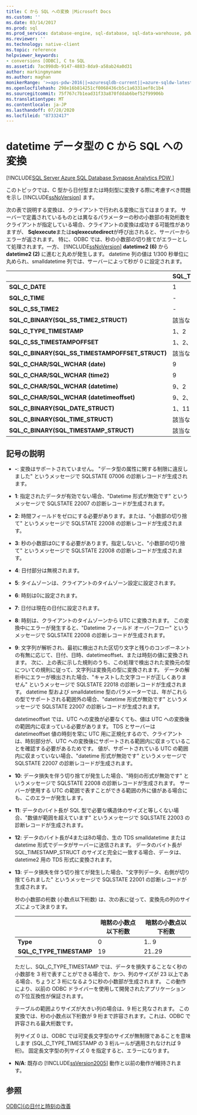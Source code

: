 ```yaml
---
title: C から SQL への変換 |Microsoft Docs
ms.custom: ''
ms.date: 03/14/2017
ms.prod: sql
ms.prod_service: database-engine, sql-database, sql-data-warehouse, pdw
ms.reviewer: ''
ms.technology: native-client
ms.topic: reference
helpviewer_keywords:
- conversions [ODBC], C to SQL
ms.assetid: 7ac098db-9147-4883-8da9-a58ab24a0d31
author: markingmyname
ms.author: maghan
monikerRange: '>=aps-pdw-2016||=azuresqldb-current||=azure-sqldw-latest||>=sql-server-2016||=sqlallproducts-allversions||>=sql-server-linux-2017||=azuresqldb-mi-current'
ms.openlocfilehash: 298e16b814251cf0068436cb5c1a6331aef8c1b4
ms.sourcegitcommit: 75f767c7b1ead31f33a870fddab6bef52f99906b
ms.translationtype: MT
ms.contentlocale: ja-JP
ms.lasthandoff: 07/28/2020
ms.locfileid: "87332417"
---
```

# <a name="datetime-data-type-conversions-from-c-to-sql"></a>datetime データ型の C から SQL への変換
[!INCLUDE[SQL Server Azure SQL Database Synapse Analytics PDW ](../../includes/applies-to-version/sql-asdb-asdbmi-asa-pdw.md)]

  このトピックでは、C 型から日付型または時刻型に変換する際に考慮すべき問題を示し [!INCLUDE[ssNoVersion](../../includes/ssnoversion-md.md)] ます。  
  
 次の表で説明する変換は、クライアントで行われる変換に当てはまります。 サーバーで定義されているものとは異なるパラメーターの秒の小数部の有効桁数をクライアントが指定している場合、クライアントの変換は成功する可能性がありますが、 **Sqlexecute**または**sqlexecutedirect**が呼び出されると、サーバーからエラーが返されます。 特に、ODBC では、秒の小数部の切り捨てがエラーとして処理されます。一方、 [!INCLUDE[ssNoVersion](../../includes/ssnoversion-md.md)] **datetime2 (6)** から**datetime2 (2)** に進むと丸めが発生します。 datetime 列の値は 1/300 秒単位に丸められ、smalldatetime 列では、サーバーによって秒が 0 に設定されます。  
  
|   | SQL_TYPE_DATE | SQL_TYPE_TIME | SQL_SS_TIME2 | SQL_TYPE_TIMESTAMP | SQL_SS_TIMSTAMPOFFSET | SQL_CHAR | SQL_WCHAR |
| - | ------------- | ------------- | ------------ | ------------------ | --------------------- | -------- | --------- |
| **SQL_C_DATE** |1|-|-|1、6|1、5、6|1、13|1、13|  
| **SQL_C_TIME** |-|1|1|1、7|1、5、7|1、13|1、13|  
| **SQL_C_SS_TIME2** |-|1、3|1、10|1、7|1、5、7|1、13|1、13|  
| **SQL_C_BINARY(SQL_SS_TIME2_STRUCT)** |該当なし|該当なし|1、10、11|該当なし|該当なし|該当なし|該当なし|  
| **SQL_C_TYPE_TIMESTAMP** |1、2|1、3、4|1、4、10|1、10|1、5、10|1、13|1、13|  
| **SQL_C_SS_TIMESTAMPOFFSET** |1、2、8|1、3、4、8|1、4、8、10|1、8、10|1、10|1、13|1、13|  
| **SQL_C_BINARY(SQL_SS_TIMESTAMPOFFSET_STRUCT)** |該当なし|該当なし|該当なし|該当なし|1、10、11|該当なし|該当なし|  
| **SQL_C_CHAR/SQL_WCHAR (date)** |9|9|9|9、6|9、5、6|該当なし|該当なし|  
| **SQL_C_CHAR/SQL_WCHAR (time2)** |9|9、3|9、10|9、7、10|9、5、7、10|該当なし|該当なし|  
| **SQL_C_CHAR/SQL_WCHAR (datetime)** |9、2|9、3、4|9、4、10|9、10|9、5、10|該当なし|該当なし|  
| **SQL_C_CHAR/SQL_WCHAR (datetimeoffset)** |9、2、8|9、3、4、8|9、4、8、10|9、8、10|9、10|該当なし|該当なし|  
| **SQL_C_BINARY(SQL_DATE_STRUCT)** |1、11|該当なし|該当なし|該当なし|該当なし|該当なし|該当なし|  
| **SQL_C_BINARY(SQL_TIME_STRUCT)** |該当なし|該当なし|該当なし|該当なし|該当なし|該当なし|該当なし|  
| **SQL_C_BINARY(SQL_TIMESTAMP_STRUCT)** |該当なし|該当なし|該当なし|該当なし|該当なし|該当なし|該当なし|  
  
## <a name="key-to-symbols"></a>記号の説明  
  
-   **-**: 変換はサポートされていません。 "データ型の属性に関する制限に違反しました" というメッセージで SQLSTATE 07006 の診断レコードが生成されます。  
  
-   **1**: 指定されたデータが有効でない場合、"Datetime 形式が無効です" というメッセージで SQLSTATE 22007 の診断レコードが生成されます。  
  
-   **2**: 時間フィールドをゼロにする必要があります。または、"小数部の切り捨て" というメッセージで SQLSTATE 22008 の診断レコードが生成されます。  
  
-   **3**: 秒の小数部は0にする必要があります。指定しないと、"小数部の切り捨て" というメッセージで SQLSTATE 22008 の診断レコードが生成されます。  
  
-   **4**: 日付部分は無視されます。  
  
-   **5**: タイムゾーンは、クライアントのタイムゾーン設定に設定されます。  
  
-   **6**: 時刻は0に設定されます。  
  
-   **7**: 日付は現在の日付に設定されます。  
  
-   **8**: 時刻は、クライアントのタイムゾーンから UTC に変換されます。 この変換中にエラーが発生すると、"Datetime フィールド オーバーフロー" というメッセージで SQLSTATE 22008 の診断レコードが生成されます。  
  
-   **9**: 文字列が解析され、最初に検出された区切り文字と残りのコンポーネントの有無に応じて、日付、日時、datetimeoffset、または時刻の値に変換されます。 次に、上の表に示した規則のうち、この処理で検出された変換元の型についての規則に従って、文字列は変換先の型に変換されます。 データの解析中にエラーが検出された場合、"キャストした文字コードが正しくありません" というメッセージで SQLSTATE 22018 の診断レコードが生成されます。 datetime 型および smalldatetime 型のパラメーターでは、年がこれらの型でサポートされる範囲外の場合、"datetime 形式が無効です" というメッセージで SQLSTATE 22007 の診断レコードが生成されます。  
  
     datetimeoffset では、UTC への変換が必要なくても、値は UTC への変換後の範囲内に収まっている必要があります。 TDS とサーバーは datetimeoffset 値の時刻を常に UTC 用に正規化するので、クライアントは、時刻部分が、UTC への変換後にサポートされる範囲内に収まっていることを確認する必要があるためです。 値が、サポートされている UTC の範囲内に収まっていない場合、"datetime 形式が無効です" というメッセージで SQLSTATE 22007 の診断レコードが生成されます。  
  
-   **10**: データ損失を伴う切り捨てが発生した場合、"時刻の形式が無効です" というメッセージで SQLSTATE 22008 の診断レコードが生成されます。 サーバーが使用する UTC の範囲で表すことができる範囲の外に値がある場合にも、このエラーが発生します。  
  
-   **11**: データのバイト長が SQL 型で必要な構造体のサイズと等しくない場合、"数値が範囲を超えています" というメッセージで SQLSTATE 22003 の診断レコードが生成されます。  
  
-   **12**: データのバイト長が4または8の場合、生の TDS smalldatetime または datetime 形式でデータがサーバーに送信されます。 データのバイト長が SQL_TIMESTAMP_STRUCT のサイズと完全に一致する場合、データは、datetime2 用の TDS 形式に変換されます。  
  
-   **13**: データ損失を伴う切り捨てが発生した場合、"文字列データ、右側が切り捨てられました" というメッセージで SQLSTATE 22001 の診断レコードが生成されます。  
  
     秒の小数部の桁数 (小数点以下桁数) は、次の表に従って、変換先の列のサイズによって決まります。  
  
    |   | 暗黙の小数点以下桁数 | 暗黙の小数点以下桁数 |
    | - | ------------- | ------------- |
    | **Type** | 0 | 1.. 9 |  
    |**SQL_C_TYPE_TIMESTAMP** |19|21..29|  
  
     ただし、SQL_C_TYPE_TIMESTAMP では、データを損失することなく秒の小数部を 3 桁で表すことができる場合で、かつ、列のサイズが 23 以上である場合、ちょうど 3 桁になるように秒の小数部が生成されます。 この動作により、以前の ODBC ドライバーを使用して開発されたアプリケーションの下位互換性が保証されます。  
  
     テーブルの範囲よりサイズが大きい列の場合は、9 桁と見なされます。 この変換では、秒の小数点以下桁数が 9 桁まで許容されます。これは、ODBC で許容される最大桁数です。  
  
     列サイズ 0 は、ODBC では可変長文字型のサイズが無制限であることを意味します (SQL_C_TYPE_TIMESTAMP の 3 桁ルールが適用されなければ 9 桁)。 固定長文字型の列サイズ 0 を指定すると、エラーになります。  
  
-   **N/A**: 既存の [!INCLUDE[ssVersion2005](../../includes/ssversion2005-md.md)] 動作と以前の動作が維持されます。  
  
## <a name="see-also"></a>参照  
 [ODBC&#41;&#40;の日付と時刻の改善](../../relational-databases/native-client-odbc-date-time/date-and-time-improvements-odbc.md)  
  
  
